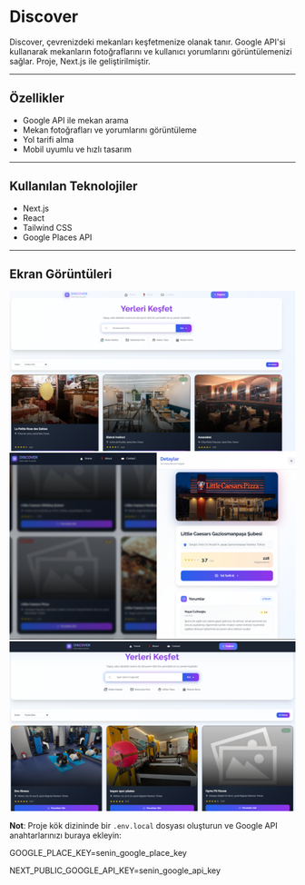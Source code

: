 # Discover

Discover, çevrenizdeki mekanları keşfetmenize olanak tanır. Google API'si kullanarak mekanların fotoğraflarını ve kullanıcı yorumlarını görüntülemenizi sağlar. Proje, Next.js ile geliştirilmiştir.

---

## Özellikler

- Google API ile mekan arama  
- Mekan fotoğrafları ve yorumlarını görüntüleme  
- Yol tarifi alma  
- Mobil uyumlu ve hızlı tasarım  

---

## Kullanılan Teknolojiler

- Next.js  
- React  
- Tailwind CSS  
- Google Places API  

---

## Ekran Görüntüleri

![Ekran Görüntüsü 1](screenshots/1.PNG)  
![Ekran Görüntüsü 2](screenshots/4.PNG)  
![Ekran Görüntüsü 3](screenshots/3.PNG)

**Not**: Proje kök dizininde bir `.env.local` dosyası oluşturun ve Google API anahtarlarınızı buraya ekleyin:

 GOOGLE_PLACE_KEY=senin_google_place_key
 
 NEXT_PUBLIC_GOOGLE_API_KEY=senin_google_api_key